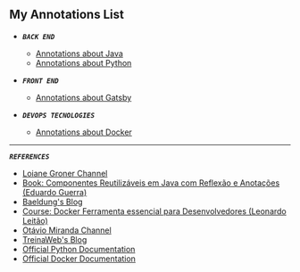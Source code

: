 ## My Annotations List 

+ **_`BACK END`_**
  * [Annotations about Java](https://github.com/islanrodrigues/my-personal-annotations/tree/master/java)
  * [Annotations about Python](https://github.com/islanrodrigues/my-personal-annotations/tree/master/python)
 

+ **_`FRONT END`_**
  * [Annotations about Gatsby](https://github.com/islanrodrigues/my-personal-annotations/tree/master/gatsby)


+ **_`DEVOPS TECNOLOGIES`_**
  * [Annotations about Docker](https://github.com/islanrodrigues/my-personal-annotations/tree/master/docker)    
   
   
---   

**_`REFERENCES`_**
+ [Loiane Groner Channel](https://www.youtube.com/channel/UCqQn92noBhY9VKQy4xCHPsg)
+ [Book: Componentes Reutilizáveis em Java com Reflexão e Anotações (Eduardo Guerra)](https://www.casadocodigo.com.br/products/livro-reflexao-anotacoes) 
+ [Baeldung's Blog](https://www.baeldung.com/)
+ [Course: Docker Ferramenta essencial para Desenvolvedores (Leonardo Leitão)](https://www.udemy.com/course/curso-docker/)
+ [Otávio Miranda Channel](https://www.youtube.com/user/todoespacoonline)
+ [TreinaWeb's Blog](https://www.treinaweb.com.br/blog/)
+ [Official Python Documentation](https://www.python.org/doc/)
+ [Official Docker Documentation](https://docs.docker.com/)